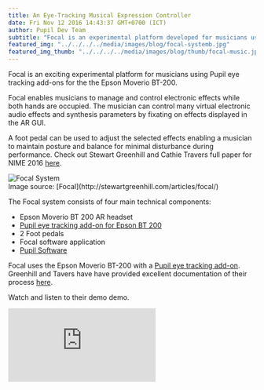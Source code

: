 ```yaml
--- 
title: An Eye-Tracking Musical Expression Controller
date: Fri Nov 12 2016 14:43:37 GMT+0700 (ICT) 
author: Pupil Dev Team 
subtitle: "Focal is an experimental platform developed for musicians using Pupil eye tracking add-ons for Epson BT-200 AR headset..."
featured_img: "../../../../media/images/blog/focal-systemb.jpg"
featured_img_thumb: "../../../../media/images/blog/thumb/focal-music.jpg"
---
```


Focal is an exciting experimental platform for musicians using Pupil eye tracking add-ons for the the Epson Moverio BT-200.

Focal enables musicians to manage and control electronic effects while both hands are occupied. The musician can control many virtual electronic audio effects and synthesis parameters by fixating on effects displayed in the AR GUI. 

A foot pedal can be used to adjust the selected effects enabling a musician to maintain posture and balance for minimal disturbance during performance. Check out Stewart Greenhill and Cathie Travers full paper for NIME 2016 [here](http://stewartgreenhill.com/documents/FocalEyeTrackingMusicalExpressionController-NIME2016.pdf).

<div class="Grid Grid--center Grid--justifyCenter">
	<img class=".Feature-image--capturePlayerIcons u-padTop--1 u-padBottom--1" src="../../../../media/images/blog/focal-system.jpg" alt="Focal System">
</div>

<div class="small u-padBottom--2">Image source: [Focal](http://stewartgreenhill.com/articles/focal/)</div>

The Focal system consists of four main technical components:

- Epson Moverio BT 200 AR headset
- [Pupil eye tracking add-on for Epson BT 200](https://pupil-labs.com/store/#vr-ar)
- 2 Foot pedals
- Focal software application
- [Pupil Software](https://github.com/pupil-labs/pupil/releases/latest)

Focal uses the Epson Moverio BT-200 with a [Pupil eye tracking add-on](https://pupil-labs.com/store/#vr-ar). Greenhill and Tavers have have provided excellent documentation of their process [here](http://stewartgreenhill.com/articles/focal/).

Watch and listen to their demo demo.

<div class="Feature-video-container-16by9">
	<iframe class="Feature-video" src="https://www.youtube.com/embed/Vm3TwVXa2ns?rel=0" frameborder="0" allowfullscreen></iframe>
</div>